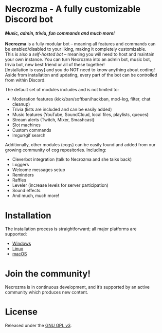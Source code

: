 

# Necrozma - A fully customizable Discord bot
#### *Music, admin, trivia, fun commands and much more!*

**Necrozma** is a fully modular bot – meaning all features and commands can be enabled/disabled to your liking, making it completely customizable.  
This is also a *self-hosted bot* – meaning you will need to host and maintain your own instance. You can turn Necrozma into an admin bot, music bot, trivia bot, new best friend or all of these together!  
[Installation is easy] and you do NOT need to know anything about coding! Aside from installation and updating, every part of the bot can be controlled from within Discord.

The default set of modules includes and is not limited to:
* Moderation features (kick/ban/softban/hackban, mod-log, filter, chat cleanup)
* Trivia (lists are included and can be easily added)
* Music features (YouTube, SoundCloud, local files, playlists, queues)
* Stream alerts (Twitch, Mixer, Smashcast)
* Slot machines
* Custom commands
* Imgur/gif search

Additionally, other modules (cogs) can be easily found and added from our growing community of cog repositories. Including:
* Cleverbot integration (talk to Necrozma and she talks back)
* Loggers
* Welcome messages setup
* Reminders
* Raffles
* Leveler (increase levels for server participation)
* Sound effects
* And much, much more!


# Installation

The installation process is straightforward; all major platforms are supported: 
* [Windows](https://twentysix26.github.io/Red-Docs/Red_install_windows/)
* [Linux](https://twentysix26.github.io/Red-Docs/Red_install_linux/)
* [macOS](https://twentysix26.github.io/Red-Docs/Red_install_mac/)

# Join the community!

Necrozma is in continuous development, and it’s supported by an active community which produces new content.
# License

Released under the [GNU GPL v3](LICENSE).


